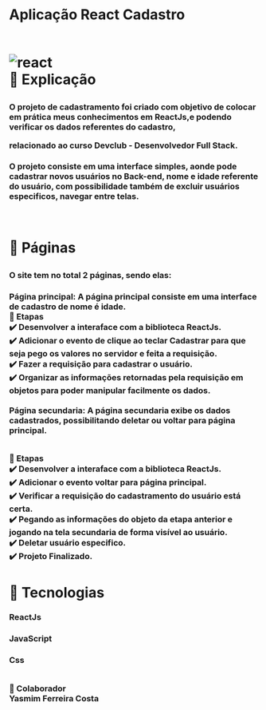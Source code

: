 <h1> Aplicação React Cadastro <br>

<br>![react](https://user-images.githubusercontent.com/97356148/184691336-7ec7e970-4605-4d7d-b8c2-627f3f46f49d.jpg)
<br>📄 Explicação

<h3>O projeto de cadastramento foi criado com objetivo de colocar em prática meus conhecimentos em ReactJs,e podendo verificar os dados referentes do cadastro,

 relacionado ao curso Devclub - Desenvolvedor Full Stack.

<h3>O projeto consiste em uma interface simples, aonde pode cadastrar novos usuários no Back-end, nome e idade referente do usuário, com possibilidade também de excluir usuários especificos, navegar entre telas.


<br><h1>📁 Páginas
<h3>O site tem no total 2 páginas, sendo elas:
<h3>Página principal: A página principal consiste em uma interface de cadastro de nome é idade.
<br>🎯 Etapas
<br>✔️ Desenvolver a interaface com a biblioteca ReactJs.
<br>✔️ Adicionar o evento de clique ao teclar Cadastrar  para que seja pego os valores no servidor e feita a requisição.
<br>✔️ Fazer a requisição para cadastrar o usuário.
<br>✔️ Organizar as informações retornadas pela requisição em objetos para poder manipular facilmente os dados.

<br>
<br>Página secundaria: A página secundaria exibe os dados cadastrados, possibilitando deletar ou voltar para página principal.

<br>🎯 Etapas
<br>✔️ Desenvolver a interaface com a biblioteca ReactJs.
<br>✔️ Adicionar o evento voltar para página principal.
<br>✔️ Verificar a requisição do cadastramento do usuário está certa.
<br>✔️ Pegando as informações do objeto da etapa anterior e jogando na tela secundaria de forma visível ao usuário.
<br>✔️ Deletar usuário especifico.
<br>✔️ Projeto Finalizado.


<h1>🚀 Tecnologias
<br><h3>ReactJs
<br><h3>JavaScript
<br><h3>Css


<br>🤝 Colaborador
 <br>Yasmim Ferreira Costa



 

